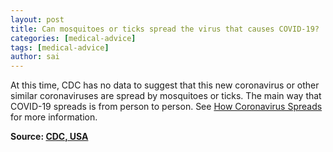 ```yaml
---
layout: post
title: Can mosquitoes or ticks spread the virus that causes COVID-19?
categories: [medical-advice]
tags: [medical-advice]
author: sai
---
```


At this time, CDC has no data to suggest that this new coronavirus or other similar coronaviruses are spread by mosquitoes or ticks. The main way that COVID-19 spreads is from person to person. See [How Coronavirus Spreads](https://www.cdc.gov/coronavirus/2019-ncov/prevent-getting-sick/how-covid-spreads.html) for more information.

**Source: [CDC, USA](https://www.cdc.gov/coronavirus/2019-ncov/faq.html)**
